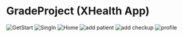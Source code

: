 ﻿# GradeProject (XHealth App)
![GetStart](https://github.com/user-attachments/assets/1f2c7888-417c-45f9-8577-639fe90306af)  ![SingIn](https://github.com/user-attachments/assets/b3663e0f-5802-4f24-95b2-6b1aff49a736)  ![Home](https://github.com/user-attachments/assets/83d7e3d3-035e-42a1-9b62-2ce40d95117b)  ![add patient](https://github.com/user-attachments/assets/e1529b15-4004-4969-a6ad-6378b0cf4ad1)  ![add checkup](https://github.com/user-attachments/assets/2e61a3df-35de-4b49-ac25-2b1f84dacf0f)  ![profile](https://github.com/user-attachments/assets/943abddd-b073-4af8-8fe2-ba5f5515bf02)
